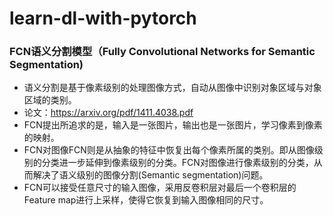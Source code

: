 # learn-dl-with-pytorch

### FCN语义分割模型（Fully Convolutional Networks for Semantic Segmentation)
- 语义分割是基于像素级别的处理图像方式，自动从图像中识别对象区域与对象区域的类别。
- 论文：https://arxiv.org/pdf/1411.4038.pdf
- FCN提出所追求的是，输入是一张图片，输出也是一张图片，学习像素到像素的映射。
- FCN对图像FCN则是从抽象的特征中恢复出每个像素所属的类别。即从图像级别的分类进一步延伸到像素级别的分类。FCN对图像进行像素级别的分类，从而解决了语义级别的图像分割(Semantic segmentation)问题。
- FCN可以接受任意尺寸的输入图像，采用反卷积层对最后一个卷积层的Feature map进行上采样，使得它恢复到输入图像相同的尺寸。
